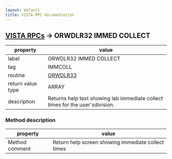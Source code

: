 ```yaml
---
layout: default
title: VISTA RPC documentation
---
```




## [VISTA RPCs](TableOfContent.md) &#8594; ORWDLR32 IMMED COLLECT 

 property | value 
--- | --- 
 label | ORWDLR32 IMMED COLLECT
 tag | IMMCOLL
 routine | [ORWDLR33](http://code.osehra.org/dox/Routine_ORWDLR33_source.html)
 return value type | ARRAY
 description | Returns help text showing lab immediate collect times for the user'sdivision.


### Method description

 property | value 
--- | --- 
 Method comment | Return help screen showing immediate collect times